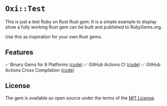 # `Oxi::Test`

This is just a test Ruby on Rust Rust gem. It is a simple example to display
show a fully working Rust gem can be built and published to RubyGems.org.

Use this as inspiration for your own Rust gems.

## Features

✅ Binary Gems for 8 Platforms ([code](Rakefile))
✅ GitHub Actions CI ([code](.github/workflows/ci.yml))
✅ GitHub Actions Cross Compilation ([code](.github/workflows/cross-gem.yml))

## License

The gem is available as open source under the terms of the [MIT License](https://opensource.org/licenses/MIT).

